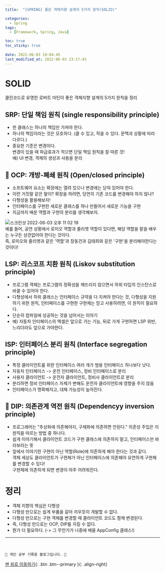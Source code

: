 ```yaml
---
title:  "[SPRING] 좋은 객체지향 설계의 5가지 원칙(SOLID)"

categories:
  - Spring
tags:
  - [Framework, Spring, Java]

toc: true
toc_sticky: true
 
date: 2022-06-03 19:04:45
last_modified_at: 2022-06-03 23:17:43
---
```


# SOLID
클린코드로 유명한 로버트 마틴이 좋은 객체지향 설계의 5가지 원칙을 정리

## SRP: 단일 책임 원칙 (single responsibility principle)
- 한 클래스는 하나의 책임만 가져야 한다.
- 하나의 책임이라는 것은 모호하다. (클 수 있고, 작을 수 있다. 문맥과 상황에 따라 다르다.)
- 중요한 기준은 변경이다.<br>
변경이 있을 때 파급효과가 적으면 단일 책임 원칙을 잘 따른 것!<br>
예) UI 변경, 객체의 생성과 사용을 분리

## 🌟 OCP: 개방-폐쇄 원칙 (Open/closed principle)
- 소프트웨어 요소는 확장에는 열려 있으나 변경에는 닫혀 있어야 한다.
- 이런 거짓말 같은 말이? 확장을 하려면, 당연히 기존 코드를 변경해야 하지 않나?
- 다형성을 활용해보자!
- 인터페이스를 구현한 새로운 클래스를 하나 만들어서 새로운 기능을 구현
- 지금까지 배운 역할과 구현의 분리를 생각해보자.

![스크린샷 2022-06-03 오후 11 02 19](https://user-images.githubusercontent.com/59405576/171869493-6cfb744b-b104-46d4-a40a-279bba3cab90.png)<br>
예를 들어, 공연 상황에서 로미오 역할과 줄리엣 역할이 있다면, 해당 역할을 맡을 배우는 누구든 상관없어야 한다는 것이다.<br>
즉, 로미오와 줄리엣과 같은 '역할'과 장동건과 김태희와 같은 '구현'을 분리해야한다는 것이다!

## LSP: 리스코프 치환 원칙 (Liskov substitution principle)
- 프로그램 객체는 프로그램의 정확성을 깨뜨리지 않으면서 하위 타입의 인스턴스로 바꿀 수 있어야 한다.
- 다형성에서 하위 클래스는 인터페이스 규약을 다 지켜야 한다는 것, 다형성을 지원하기 위한 원칙, 인터페이스를 구현한 구현체는 믿고 사용하려면, 이 원칙이 필요하다.
- 단순히 컴파일에 성공하는 것을 넘어서는 이야기
- 예) 자동차 인터페이스의 엑셀은 앞으로 가는 기능, 뒤로 가게 구현하면 LSP 위반, 느리더라도 앞으로 가야한다.

## ISP: 인터페이스 분리 원칙 (Interface segregation principle)
- 특정 클라이언트를 위한 인터페이스 여러 개가 범용 인터페이스 하나보다 낫다.
- 자동차 인터페이스 -> 운전 인터페이스, 정비 인터페이스로 분리
- 사용자 클라이언트 -> 운전자 클라이언트, 정비사 클라이언트로 분리
- 분리하면 정비 인터페이스 자체가 변해도 운전자 클라이언트에 영향을 주지 않음
- 인터페이스가 명확해지고, 대체 가능성이 높아진다.

## 🌟 DIP: 의존관계 역전 원칙 (Dependencyy inversion principle)
- 프로그래머는 "추상화에 의존해야지, 구체화에 의존하면 안된다." 의존성 주입은 이 원칙을 따르는 방법 중 하나다.
- 쉽게 이야기해서 클라이언트 코드가 구현 클래스에 의존하지 말고, 인터페이스만 바라보라는 뜻
- 앞에서 이야기한 구현이 아닌 역할(Role)에 의존하게 해야 한다는 것과 같다.<br>
객체 세상도 클라이언트가 구현체가 아닌 인터페이스에 의존해야 유연하게 구현체를 변경할 수 있다!<br>
구현체에 의존하게 되면 변경이 아주 어려워진다.

# 정리
- 객체 지향의 핵심은 다형성
- 다형성 만으로는 쉽게 부품을 갈아 끼우듯이 개발할 수 없다.
- 다형성 만으로는 구현 객체를 변경할 때 클라이언트 코드도 함께 변경된다.
- 즉, 다형성 만으로는 OCP, DIP를 지킬 수 없다.
- 뭔가 더 필요하다. (-> 그 무언가가 나중에 배울 AppConfig 클래스!)


***
<br>

    💛 개인 공부 기록용 블로그입니다. 👻

[맨 위로 이동하기](#){: .btn .btn--primary }{: .align-right}